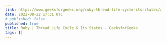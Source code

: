 ```yaml
---
link: https://www.geeksforgeeks.org/ruby-thread-life-cycle-its-states/amp/
date: 2022-08-22 17:31 UTC
# published: false
published: true
title: Ruby | Thread Life Cycle & Its States - GeeksforGeeks
tags: []
---
```



